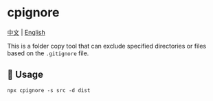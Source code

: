 # cpignore

[中文](README.md) | [English](README_EN.md)

This is a folder copy tool that can exclude specified directories or files based on the `.gitignore` file.

## 📖 Usage

```shell
npx cpignore -s src -d dist
```
